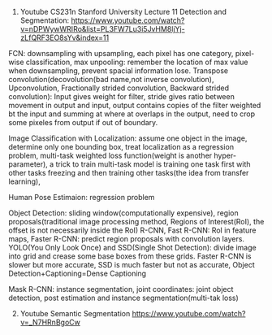 1. Youtube CS231n Stanford University Lecture 11 Detection and Segmentation: https://www.youtube.com/watch?v=nDPWywWRIRo&list=PL3FW7Lu3i5JvHM8ljYj-zLfQRF3EO8sYv&index=11

FCN: downsampling with upsampling, each pixel has one category, pixel-wise classification, max unpooling: remember the location of max value when downsampling, prevent spacial information lose. Transpose convolution(decovolution(bad name,not inverse convolution), Upconvolution, Fractionally strided convolution, Backward strided convolution): Input gives weight for filter, stride gives ratio between movement in output and input, output contains copies of the filter weighted bt the input and summing at where at overlaps in the output, need to crop some pixeles from output if out of boundary.

Image Classification with Localization: assume one object in the image, determine only one bounding box, treat localization as a regression problem, multi-task weighted loss function(weight is another hyper-parameter), a trick to train multi-task model is training one task first with other tasks freezing and then training other tasks(the idea from transfer learning),

Human Pose Estimaion: regression problem

Object Detection: sliding window(computationally expensive), region proposals(traditional image processing method, Regions of Interest(RoI), the offset is not necessarily inside the RoI) R-CNN, Fast R-CNN: RoI in feature maps, Faster R-CNN: predict region proposals with convolution layers. YOLO(You Only Look Once) and SSD(Single Shot Detection): divide image into grid and crease some base boxes from these grids. Faster R-CNN is slower but more accurate, SSD is much faster but not as accurate, Object Detection+Captioning=Dense Captioning

Mask R-CNN: instance segmentation, joint coordinates: joint object detection, post estimation and instance segmentation(multi-tak loss)

2. Youtube Semantic Segmentation https://www.youtube.com/watch?v=_N7HRnBgoCw

